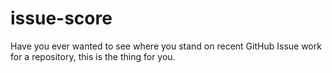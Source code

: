 issue-score
===========

Have you ever wanted to see where you stand on recent GitHub Issue work for a repository, this is the thing for you.

